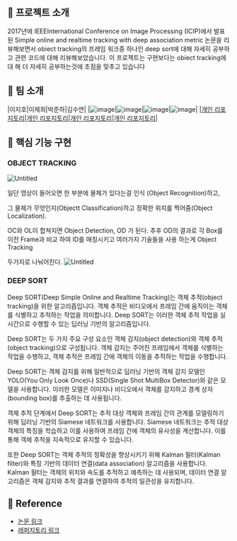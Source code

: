 ## 📑 프로젝트 소개
2017년에 IEEEInternational Conference on Image Processing (ICIP)에서 발표된
Simple online and realtime tracking with deep association metric 논문을 리뷰해보면서 
obiect tracking의 프레임 워크중 하나인 deep sort에 대해 자세히 공부하고 관련 코드에 대해 리뷰해보았습니다.
이 프로젝트는 구현보다는 obiect tracking에 대 해 더 자세히 공부하는것에 초점을 맞추고 있습니다

## 👏 팀 소개 

|이지호|이제희|박준하|김수연|
|![image](https://github.com/khuda-3rd/README_example/assets/90135669/e5ebdc70-3dfa-493f-a865-3d14b2bc7685)|![image](https://github.com/khuda-3rd/README_example/assets/90135669/6f986eee-9e0d-48cb-b2f5-fa9cf785fb8e)|![image](https://github.com/khuda-3rd/README_example/assets/90135669/fcb6281e-6bdd-4f06-9cb7-eb5772c88803)|![image](https://github.com/khuda-3rd/README_example/assets/90135669/fcb6281e-6bdd-4f06-9cb7-eb5772c88803)|
|[개인 리포지토리](https://github.com/khuda-3rd)|[개인 리포지토리](https://github.com/khuda-3rd)|[개인 리포지토리](https://github.com/khuda-3rd)|[개인 리포지토리](https://github.com/khuda-3rd)|


## 🔎 핵심 기능 구현
### OBJECT TRACKING

![Untitled](https://github.com/LEE-JIHO-1016/KHUDA-Project/assets/76989907/0c5b865a-ffb8-4a8f-8a73-c2601aaed182)

일단 영상이 들어오면 한 부분에 물체가 있다는걸 인식 (Object Recognition)하고,

그 물체가 무엇인지(Objectt Classification)하고 정확한 위치를 찍어줌(Object Localization). 

OC와 OL이 합쳐지면 Object Detection, OD 가 된다. 추후 OD의 결과로 각 Box를 이전 Frame과 비교 하여 ID를 매칭시키고 여러가지 기술들을 사용 하는게 Object Tracking

두가지로 나눠어진다. 
![Untitled](https://github.com/LEE-JIHO-1016/KHUDA-Project/assets/76989907/075c2a5f-734b-4fb8-998e-e473cde1363e)


### DEEP SORT
Deep SORT(Deep Simple Online and Realtime Tracking)는 객체 추적(object tracking)을 위한 알고리즘입니다. 객체 추적은 비디오에서 프레임 간에 움직이는 객체를 식별하고 추적하는 작업을 의미합니다. Deep SORT는 이러한 객체 추적 작업을 실시간으로 수행할 수 있는 딥러닝 기반의 알고리즘입니다.
<br/> 

Deep SORT는 두 가지 주요 구성 요소인 객체 감지(object detection)와 객체 추적(object tracking)으로 구성됩니다. 객체 감지는 주어진 프레임에서 객체를 식별하는 작업을 수행하고, 객체 추적은 프레임 간에 객체의 이동을 추적하는 작업을 수행합니다.
<br/>

Deep SORT는 객체 감지를 위해 일반적으로 딥러닝 기반의 객체 감지 모델인 YOLO(You Only Look Once)나 SSD(Single Shot MultiBox Detector)와 같은 모델을 사용합니다. 이러한 모델은 이미지나 비디오에서 객체를 감지하고 경계 상자(bounding box)를 추출하는 데 사용됩니다.
<br/>

객체 추적 단계에서 Deep SORT는 추적 대상 객체와 프레임 간의 관계를 모델링하기 위해 딥러닝 기반의 Siamese 네트워크를 사용합니다. Siamese 네트워크는 추적 대상 객체의 특징을 학습하고 이를 사용하여 프레임 간에 객체의 유사성을 계산합니다. 이를 통해 객체 추적을 지속적으로 유지할 수 있습니다.
<br/>

또한 Deep SORT는 객체 추적의 정확성을 향상시키기 위해 Kalman 필터(Kalman filter)와 특징 기반의 데이터 연결(data association) 알고리즘을 사용합니다. Kalman 필터는 객체의 위치와 속도를 추적하고 예측하는 데 사용되며, 데이터 연결 알고리즘은 객체 감지와 추적 결과를 연결하여 추적의 일관성을 유지합니다.


## 📄 Reference
- [논문 링크](https://arxiv.org/abs/1703.07402)
- [레퍼지토리 링크](https://github.com/khuda-3rd)
